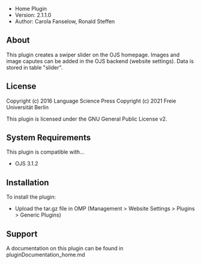 - Home Plugin
- Version: 2.1.1.0
- Author: Carola Fanselow, Ronald Steffen

About
-----
This plugin creates a swiper slider on the OJS homepage. Images and image caputes can be added in the OJS backend (website settings). Data is stored in table "slider". 

License
-------
Copyright (c) 2016 Language Science Press
Copyright (c) 2021 Freie Universität Berlin

This plugin is licensed under the GNU General Public License v2. 

System Requirements
-------------------
This plugin is compatible with...
 - OJS 3.1.2

Installation
------------
To install the plugin:
 - Upload the tar.gz file in OMP (Management > Website Settings > Plugins > Generic Plugins)

Support
---------------
A documentation on this plugin can be found in pluginDocumentation_home.md




